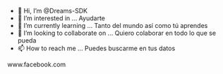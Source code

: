 - 👋 Hi, I’m @Dreams-SDK
- 👀 I’m interested in ... Ayudarte
- 🌱 I’m currently learning ... Tanto del mundo así como tú aprendes
- 💞️ I’m looking to collaborate on ... Quiero colaborar en todo lo que se pueda
- 📫 How to reach me ... Puedes buscarme en tus datos

<!---
Dreams-SDK/Dreams-SDK is a ✨ special ✨ repository because its `README.md` (this file) appears on your GitHub profile.
You can click the Preview link to take a look at your changes.
--->www.facebook.com

